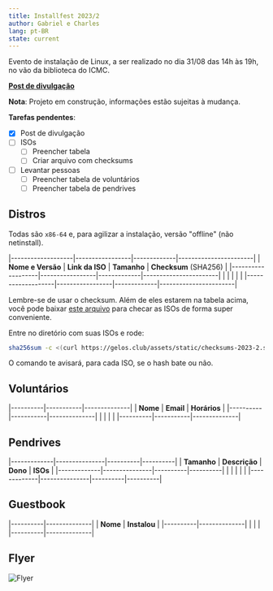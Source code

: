 ```yaml
---
title: Installfest 2023/2
author: Gabriel e Charles
lang: pt-BR
state: current
---
```


Evento de instalação de Linux, a ser realizado no dia 31/08 das 14h às 19h, no
vão da biblioteca do ICMC.

[**Post de divulgação**](/2023/08/21/installfest-2023-2.html)

**Nota**: Projeto em construção, informações estão sujeitas à mudança.

**Tarefas pendentes**:
- [x] Post de divulgação
- [ ] ISOs
    - [ ] Preencher tabela
    - [ ] Criar arquivo com checksums
- [ ] Levantar pessoas
    - [ ] Preencher tabela de voluntários
    - [ ] Preencher tabela de pendrives

## Distros

Todas são `x86-64` e, para agilizar a instalação, versão "offline" (não
netinstall).

|-------------------|-----------------|-------------|-----------------------|
| **Nome e Versão** | **Link da ISO** | **Tamanho** | **Checksum** (SHA256) |
|-------------------|-----------------|-------------|-----------------------|
|                   |                 |             |                       |
|-------------------|-----------------|-------------|-----------------------|

Lembre-se de usar o checksum. Além de eles estarem na tabela acima, você pode
baixar [este arquivo](/assets/static/checksums-2023-2.sha256) para checar as
ISOs de forma super conveniente.

Entre no diretório com suas ISOs e rode:

```bash
sha256sum -c <(curl https://gelos.club/assets/static/checksums-2023-2.sha256)
```

O comando te avisará, para cada ISO, se o hash bate ou não.

## Voluntários

|----------|-----------|--------------|
| **Nome** | **Email** | **Horários** |
|----------|-----------|--------------|
|          |           |              |
|----------|-----------|--------------|


## Pendrives

|-------------|---------------|----------|----------|
| **Tamanho** | **Descrição** | **Dono** | **ISOs** |
|-------------|---------------|----------|----------|
|             |               |          |          |
|-------------|---------------|----------|----------|

## Guestbook

|----------|--------------|
| **Nome** | **Instalou** |
|----------|--------------|
|          |              |
|----------|--------------|


## Flyer

![Flyer](https://cloud.gelos.club/s/SNCiyGZq2n9bQ2X/download/flyer.png)
